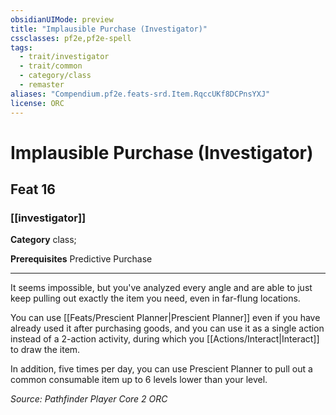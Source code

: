 ```yaml
---
obsidianUIMode: preview
title: "Implausible Purchase (Investigator)"
cssclasses: pf2e,pf2e-spell
tags:
  - trait/investigator
  - trait/common
  - category/class
  - remaster
aliases: "Compendium.pf2e.feats-srd.Item.RqccUKf8DCPnsYXJ"
license: ORC
---
```

# Implausible Purchase (Investigator)
## Feat 16
### [[investigator]]

**Category** class; 



**Prerequisites** Predictive Purchase
* * *
It seems impossible, but you've analyzed every angle and are able to just keep pulling out exactly the item you need, even in far-flung locations.

You can use [[Feats/Prescient Planner|Prescient Planner]] even if you have already used it after purchasing goods, and you can use it as a single action instead of a 2-action activity, during which you [[Actions/Interact|Interact]] to draw the item.

In addition, five times per day, you can use Prescient Planner to pull out a common consumable item up to 6 levels lower than your level.

*Source: Pathfinder Player Core 2*
*ORC*